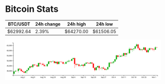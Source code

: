 # Bitcoin Stats

BTC/USDT|24h change|24h high|24h low|
|---|---|---|---|
|$62992.64|2.39%|$64270.00|$61506.05|

<img src="./chart.svg">
